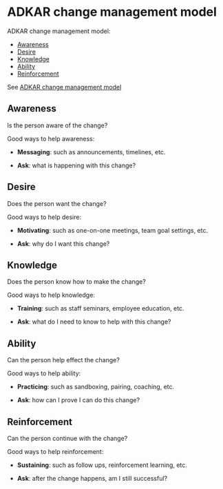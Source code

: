 <!--
  * browser: adkar-change-management-model
  * tracker: f44c30d1b876f8987cf78c727e573542
  * version: 1.0.0
  * updated: 2018-02-24T03:07:24Z
  * contact: Joel Parker Henderson (http://joelparkerhenderson.com)
  * options: commentable
-->

# ADKAR change management model

ADKAR change management model:

* [Awareness](#awareness)
* [Desire](#desire)
* [Knowledge](#knowledge)
* [Ability](#ability)
* [Reinforcement](#reinforcement)

See [ADKAR change management model](https://www.prosci.com/adkar/adkar-model)


## Awareness

Is the person aware of the change? 

Good ways to help awareness:

  * **Messaging**: such as announcements, timelines, etc. 

  * **Ask**: what is happening with this change?


## Desire

Does the person want the change? 

Good ways to help desire:

  * **Motivating**: such as one-on-one meetings, team goal settings, etc.

  * **Ask**: why do I want this change?


## Knowledge

Does the person know how to make the change? 

Good ways to help knowledge:

  * **Training**: such as staff seminars, employee education, etc.

  * **Ask**: what do I need to know to help with this change?


## Ability

Can the person help effect the change?

Good ways to help ability:

  * **Practicing**: such as sandboxing, pairing, coaching, etc.

  * **Ask**: how can I prove I can do this change?


## Reinforcement

Can the person continue with the change?

Good ways to help reinforcement:

  * **Sustaining**: such as follow ups, reinforcement learning, etc.

  * **Ask**: after the change happens, am I still successful?
